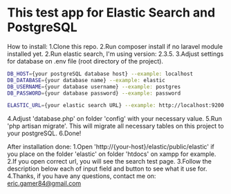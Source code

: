 # This test app for Elastic Search and PostgreSQL

How to install:
1.Clone this repo.
2.Run composer install if no laravel module installed yet.
2.Run elastic search, I'm using version: 2.3.5.
3.Adjust settings for database on .env file (root directory of the project).

```bash
DB_HOST={your postgreSQL database host} --example: localhost
DB_DATABASE={your database name} --example: elastic
DB_USERNAME={your database username} --example: postgres
DB_PASSWORD={your database password} --example: password

ELASTIC_URL={your elastic search URL} --example: http://localhost:9200
```

4.Adjust 'database.php' on folder 'config' with your necessary value.
5.Run 'php artisan migrate'. This will migrate all necessary tables on this project to your postgreSQL.
6.Done!

After installation done:
1.Open 'http://{your-host}/elastic/public/elastic' if you place on the folder 'elastic' on folder 'htdocs' on xampp for example.
2.If you open correct url, you will see the search test page.
3.Follow the description below each of input field and button to see what it use for.
4.Thanks, if you have any questions, contact me on: eric.gamer84@gmail.com
